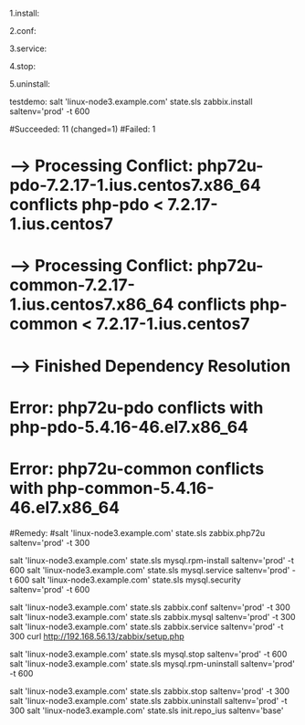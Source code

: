 1.install:

2.conf:

3.service:

4.stop:


5.uninstall:

testdemo:
salt 'linux-node3.example.com' state.sls zabbix.install saltenv='prod' -t 600

#Succeeded: 11 (changed=1)
#Failed:     1
# --> Processing Conflict: php72u-pdo-7.2.17-1.ius.centos7.x86_64 conflicts php-pdo < 7.2.17-1.ius.centos7
# --> Processing Conflict: php72u-common-7.2.17-1.ius.centos7.x86_64 conflicts php-common < 7.2.17-1.ius.centos7
# --> Finished Dependency Resolution
# Error: php72u-pdo conflicts with php-pdo-5.4.16-46.el7.x86_64
# Error: php72u-common conflicts with php-common-5.4.16-46.el7.x86_64
#Remedy:
#salt 'linux-node3.example.com' state.sls zabbix.php72u saltenv='prod' -t 300

salt 'linux-node3.example.com' state.sls mysql.rpm-install saltenv='prod' -t 600
salt 'linux-node3.example.com' state.sls mysql.service saltenv='prod' -t 600
salt 'linux-node3.example.com' state.sls mysql.security saltenv='prod' -t 600

salt 'linux-node3.example.com' state.sls zabbix.conf saltenv='prod' -t 300
salt 'linux-node3.example.com' state.sls zabbix.mysql saltenv='prod' -t 300
salt 'linux-node3.example.com' state.sls zabbix.service saltenv='prod' -t 300
curl http://192.168.56.13/zabbix/setup.php

salt 'linux-node3.example.com' state.sls mysql.stop saltenv='prod' -t 600
salt 'linux-node3.example.com' state.sls mysql.rpm-uninstall saltenv='prod' -t 600


salt 'linux-node3.example.com' state.sls zabbix.stop saltenv='prod' -t 300
salt 'linux-node3.example.com' state.sls zabbix.uninstall saltenv='prod' -t 300
salt 'linux-node3.example.com' state.sls init.repo_ius saltenv='base'

